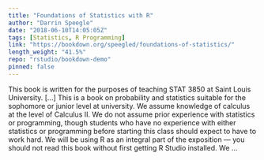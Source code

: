 ```yaml
---
title: "Foundations of Statistics with R"
author: "Darrin Speegle"
date: "2018-06-10T14:05:05Z"
tags: [Statistics, R Programming]
link: "https://bookdown.org/speegled/foundations-of-statistics/"
length_weight: "41.5%"
repo: "rstudio/bookdown-demo"
pinned: false
---
```


This book is written for the purposes of teaching STAT 3850 at Saint Louis University. [...] This is a book on probability and statistics suitable for the sophomore or junior level at university. We assume knowledge of calculus at the level of Calculus II. We do not assume prior experience with statistics or programming, though students who have no experience with either statistics or programming before starting this class should expect to have to work hard. We will be using R as an integral part of the exposition — you should not read this book without first getting R Studio installed. We ...
